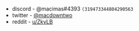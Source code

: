 - discord - @macimas#4393 `(319473344804290563`
- twitter - [@macdowntwo](https://twitter.com/macdowntwo)
- reddit - [u/ZkyLB](https://www.reddit.com/user/ZkyLB)

